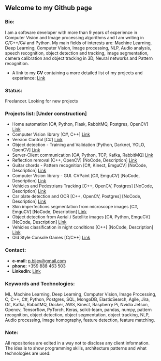 ## Welcome to my Github page

### Bio:
I am a software developer with more than 9 years of experience in Computer Vision and Image processing algorithms and I am writing in C/C++/C# and Python.
My main fields of interests are: Machine Learning, Deep Learning, Computer Vision, Image processing, NLP, Audio analysis, speech recognition, object detection and tracking, image segmentation, camera calibration and object tracking in 3D, Neural networks and Pattern recognition. 

* A link to my **CV** containing a more detailed list of my projects and experience: [Link](https://github.com/petarnikolovprojects/petarnikolovprojects/blob/master/PetarNikolov_CV.pdf)

### Status: 
Freelancer. Looking for new projects

### Projects list: [Under construction]
* Home automation [C#, Python, Flask, RabbitMQ, Postgres, OpenCV] [Link](https://github.com/petarnikolovprojects/HomeAutomation)
* Computer Vision library [C#, C++] [Link](https://github.com/petarnikolovprojects/CVLibrary)
* Version Control [C#] [Link](https://github.com/petarnikolovprojects/PeVC)
* Object detection - Training and Validation [Python, Darknet, YOLO, OpenCV] [Link](https://github.com/petarnikolovprojects/YOLO_TrainerValidator)
* Server-Client communication [C#, Python, TCP, Kafka, RabbitMQ] [Link](https://github.com/petarnikolovprojects/ServerClientsCommunication)
* Reflection removal [C++, OpenCV] [NoCode, Description] [Link]()
* Guitar chords - Pattern recognition [C#, Kinect, EmguCV] [NoCode, Description] [Link]()
* Computer Vision library - GUI. CVPaint [C#, EmguCV] [NoCode, Description] [Link]()
* Vehicles and Pedestrians Tracking [C++, OpenCV, Postgres] [NoCode, Description] [Link]()
* Car plate detection and OCR [C++, OpenCV, Postgres] [NoCode, Description] [Link]()
* Skin imperfections segmentation from microscope images [C#, EmguCV] [NoCode, Description] [Link]()
* Object detection from Aerial / Satellite images [C#, Python, EmguCV] [NoCode, Description] [Link]()
* Vehicles classification in night conditions [C++] [NoCode, Description] [Link]()
* Old Style Console Games [C/C++] [Link](https://github.com/petarnikolovprojects/ConsoleGames)

### Contact:
* **e-mail:** p.bijev@gmail.com
* **phone:** +359 888 463 503
* **LinkedIn:** [Link](https://www.linkedin.com/in/petyr-nikolov-a6463928/)

### Keywords and Technologies:
ML, Machine Learning, Deep Learning, Computer Vision, Image Processing, C, C++, C#, Python, Postgres, SQL, MongoDB, ElasticSearch, Agile, Jira, Git, Kafka, RabbitMQ, Docker, AWS, Kinect, Raspberry Pi, Nvidia Jetson, Opencv, Tensorflow, PyTorch, Keras, scikit-learn, pandas, numpy, pattern recognition, object detection, object segmentation, object tracking, NLP, Audio processing, Image homography, feature detection, feature matching.

### Note:
All repositories are edited in a way not to disclose any client information. The idea is to show programming skills, architecture patterns and what technologies are used.

